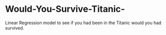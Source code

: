 # Would-You-Survive-Titanic-
Linear Regression model to see if you had been in the Titanic would you had survived.

